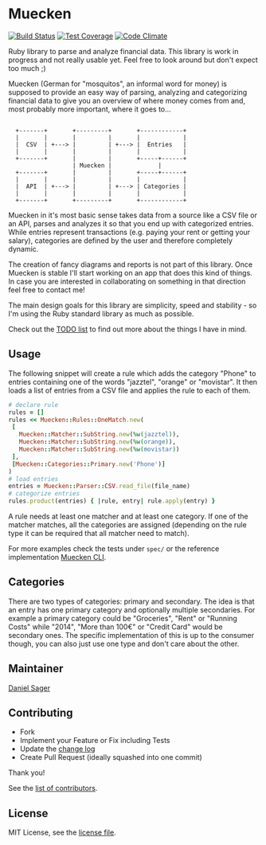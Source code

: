 # Muecken

[![Build Status](https://travis-ci.org/dsager/muecken.svg?branch=master)](https://travis-ci.org/dsager/muecken)
[![Test Coverage](https://codeclimate.com/github/dsager/muecken/badges/coverage.svg)](https://codeclimate.com/github/dsager/muecken)
[![Code Climate](https://codeclimate.com/github/dsager/muecken/badges/gpa.svg)](https://codeclimate.com/github/dsager/muecken)

Ruby library to parse and analyze financial data. This library is work in
progress and not really usable yet. Feel free to look around but don't expect
too much ;)

Muecken (German for "mosquitos", an informal word for money) is supposed to
provide an easy way of parsing, analyzing and categorizing financial data to
give you an overview of where money comes from and, most probably more
important, where it goes to...

```                                                       

  +-------+       +---------+       +------------+   
  |       |       |         |       |            |   
  |  CSV  | +---> |         | +---> |  Entries   |   
  |       |       |         |       |            |   
  +-------+       |         |       +-----+------+   
                  | Muecken |             |          
  +-------+       |         |       +-----+------+   
  |       |       |         |       |            |   
  |  API  | +---> |         | +---> | Categories |   
  |       |       |         |       |            |   
  +-------+       +---------+       +------------+   

```

Muecken in it's most basic sense takes data from a source like a CSV file or an
API, parses and analyzes it so that you end up with categorized entries. While
entries represent transactions (e.g. paying your rent or getting your salary),
categories are defined by the user and therefore completely dynamic.

The creation of fancy diagrams and reports is not part of this library. Once
Muecken is stable I'll start working on an app that does this kind of things. In
case you are interested in collaborating on something in that direction feel
free to contact me!

The main design goals for this library are simplicity, speed and stability - so
I'm using the Ruby standard library as much as possible.

Check out the [TODO list](TODO.md) to find out more about the things I have in
mind.

## Usage

The following snippet will create a rule which adds the category "Phone" to
entries containing one of the words "jazztel", "orange" or "movistar". It then
loads a list of entries from a CSV file and applies the rule to each of them.

```ruby
# declare rule
rules = []
rules << Muecken::Rules::OneMatch.new(
 [
   Muecken::Matcher::SubString.new(%w(jazztel)),
   Muecken::Matcher::SubString.new(%w(orange)),
   Muecken::Matcher::SubString.new(%w(movistar))
 ],
 [Muecken::Categories::Primary.new('Phone')]
)
# load entries
entries = Muecken::Parser::CSV.read_file(file_name)
# categorize entries
rules.product(entries) { |rule, entry| rule.apply(entry) }
```

A rule needs at least one matcher and at least one category. If one of the
matcher matches, all the categories are assigned (depending on the rule type it
can be required that all matcher need to match).

For more examples check the tests under `spec/` or the reference implementation
[Muecken CLI](https://github.com/dsager/muecken-cli).

## Categories

There are two types of categories: primary and secondary. The idea is that an
entry has one primary category and optionally multiple secondaries. For example
a primary category could be "Groceries", "Rent" or "Running Costs" while "2014",
"More than 100€" or "Credit Card" would be secondary ones. The specific
implementation of this is up to the consumer though, you can also just use one
type and don't care about the other.

## Maintainer

[Daniel Sager](https://github.com/dsager)

## Contributing

- Fork
- Implement your Feature or Fix including Tests
- Update the [change log](CHANGELOG.md)
- Create Pull Request (ideally squashed into one commit)

Thank you!

See the [list of contributors](https://github.com/dsager/muecken/contributors).

## License

MIT License, see the [license file](LICENSE).
